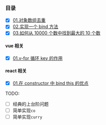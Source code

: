 ### 目录

- [x] [01.对象数组去重](./src/01.对象数组去重/index.ts)
- [x] [02.实现一个 bind 方法](./src/02.实现一个bind方法/index.ts)
- [x] [03.如何从 10000 个数中找到最大的 10 个数](./src/03.如何从10000个数中找到最大的10个数/index.ts)

#### vue 相关

- [x] [01.v-for 循环 key 的作用](./src/vue/01.v-for%20循环%20key%20的作用/index.html)

#### react 相关

- [x] [01.在 constructor 中 bind this 的优点](./src/react/01.在constructor中bind%20this的优点/readme.md)

TODO:

- [ ] 经典的上台阶问题
- [ ] 简单实现`co`
- [ ] 简单实现`curry`

